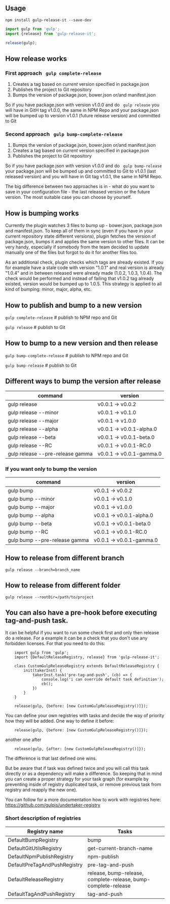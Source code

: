 ## Usage
`npm install gulp-release-it --save-dev`

```javascript
import gulp from 'gulp';
import {release} from 'gulp-release-it';

release(gulp);
```

## How release works

### First approach ``` gulp complete-release```

1. Creates a tag based on *current* version specified in package.json
2. Publishes the project to Git repository 
3. Bumps the version of package.json, bower.json or/and manifest.json

So if you have package.json with version v1.0.0 and do ``` gulp release``` 
you will have in GitH tag v1.0.0, the same in NPM Repo and your package.json 
will be bumped up to version v1.0.1 (future release version) and committed to Git

### Second approach ``` gulp bump-complete-release```

1. Bumps the version of package.json, bower.json or/and manifest.json
2. Creates a tag based on *current* version specified in package.json
3. Publishes the project to Git repository 

So if you have package.json with version v1.0.0 and do ``` gulp bump-release``` 
your package.json will be bumped up and committed to Git to v1.0.1 (last released version) 
and you will have in Git tag v1.0.1, the same in NPM Repo.

The big difference between two approaches is in - what do you want to save in your configuration file -
the last released version or the future version. The most suitable case you can choose by yourself.

## How is bumping works

Currently the plugin watches 3 files to bump up - bower.json, package.json and manifest.json.
To keep all of them in sync (even if you have in your current repository state different versions),
plugin fetches the version of package.json, bumps it and applies the same version to other files.
It can be very handy, especially if somebody from the team decided to update manually one of the files but 
forgot to do it for another files too.

As an additional check, plugin checks which tags are already existed. If you for example have a stale code with 
version "1.0.1" and real version is already "1.0.4" and in between released were already made (1.0.2, 1.0.3, 1.0.4). 
The check would be performed and instead of failing that v1.0.2 tag already existed, version would be bumped up to
1.0.5. This strategy is applied to all kind of bumping: minor, major, alpha, etc.

## How to publish and bump to a new version

```gulp complete-release``` # publish to NPM repo and Git

```gulp release``` # publish to Git

## How to bump  to a new version and then release

```gulp bump-complete-release``` # publish to NPM repo and Git

```gulp bump-release``` # publish to Git


## Different ways to bump the version after release

command                              | version
-------------------------------------|-----------------
gulp release                         | v0.0.1 -> v0.0.2 
gulp release --minor                 | v0.0.1 -> v0.1.0 
gulp release --major                 | v0.0.1 -> v1.0.0
gulp release --alpha                 | v0.0.1 -> v0.0.1-alpha.0
gulp release --beta                  | v0.0.1 -> v0.0.1-beta.0
gulp release --RC                    | v0.0.1 -> v0.0.1-RC.0
gulp release --pre-release gamma     | v0.0.1 -> v0.0.1-gamma.0

### If you want only to bump the version

command                              | version
-------------------------------------|-----------------
gulp bump                            | v0.0.1 -> v0.0.2 
gulp bump --minor                    | v0.0.1 -> v0.1.0 
gulp bump --major                    | v0.0.1 -> v1.0.0
gulp bump --alpha                    | v0.0.1 -> v0.0.1-alpha.0
gulp bump --beta                     | v0.0.1 -> v0.0.1-beta.0
gulp bump --RC                       | v0.0.1 -> v0.0.1-RC.0
gulp bump --pre-release gamma        | v0.0.1 -> v0.0.1-gamma.0
 
## How to release from different branch
 
```gulp release --branch=branch_name```

## How to release from different folder

```gulp release --rootDir=/path/to/project```

## You can also have a pre-hook before executing tag-and-push task.

It can be helpful if you want to run some check first and only then release do a release.
For a example it can be a check that you don't use any forbidden licenses.
For that you need to do this:

```
    import gulp from 'gulp';
    import {DefaultReleaseRegistry, release} from 'gulp-release-it';
    
    class CustomGulpReleaseRegistry extends DefaultReleaseRegistry {
        init(takerInst) {
            takerInst.task('pre-tag-and-push', (cb) => {
                console.log('i can override default task definition');
                cb();
            })
        }
    }
    
    release(gulp, {before: [new CustomGulpReleaseRegistry()]});

```

You can define your own registries with tasks and decide the way of priority how they will be added. 
One way to define it before: 

```
    release(gulp, {before: [new CustomGulpReleaseRegistry()]});
```

another one after

```
    release(gulp, {after: [new CustomGulpReleaseRegistry()]});
```

The difference is that last defined one wins. 

But be aware that if task was defined twice and you will call this task directly or as a dependency will make 
a difference. So keeping that in mind you can create a proper strategy for your task graph (for example by preventing 
inside of registry duplicated task, or remove previous task from registry and reapply the new one).

You can follow for a more documentation how to work with registries here: https://github.com/gulpjs/undertaker-registry

### Short description of registries

Registry name                         | Tasks
--------------------------------------|---------------------------------------------------------------
DefaultBumpRegistry                   | bump 
DefaultGitUtilsRegistry               | get-current-branch-name 
DefaultNpmPublishRegistry             | npm-publish
DefaultPreTagAndPushRegistry          | pre-tag-and-push
DefaultReleaseRegistry                | release, bump-release, complete-release, bump-complete-release
DefaultTagAndPushRegistry             | tag-and-push
